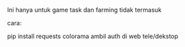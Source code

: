 Ini hanya untuk game
task dan farming tidak termasuk

cara:

pip install requests colorama
ambil auth di web tele/dekstop
